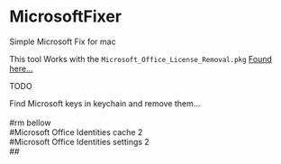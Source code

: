 # MicrosoftFixer
Simple Microsoft Fix for mac

This tool Works with the `Microsoft_Office_License_Removal.pkg`
[Found here...](https://support.celeratec.com/support/solutions/articles/73000542587-how-to-remove-office-license-files-on-a-mac)


TODO 

Find Microsoft keys in keychain and remove them...<br />
<br />
#rm bellow<br />
#Microsoft Office Identities cache 2<br />
#Microsoft Office Identities settings 2 <br />
##<br />



